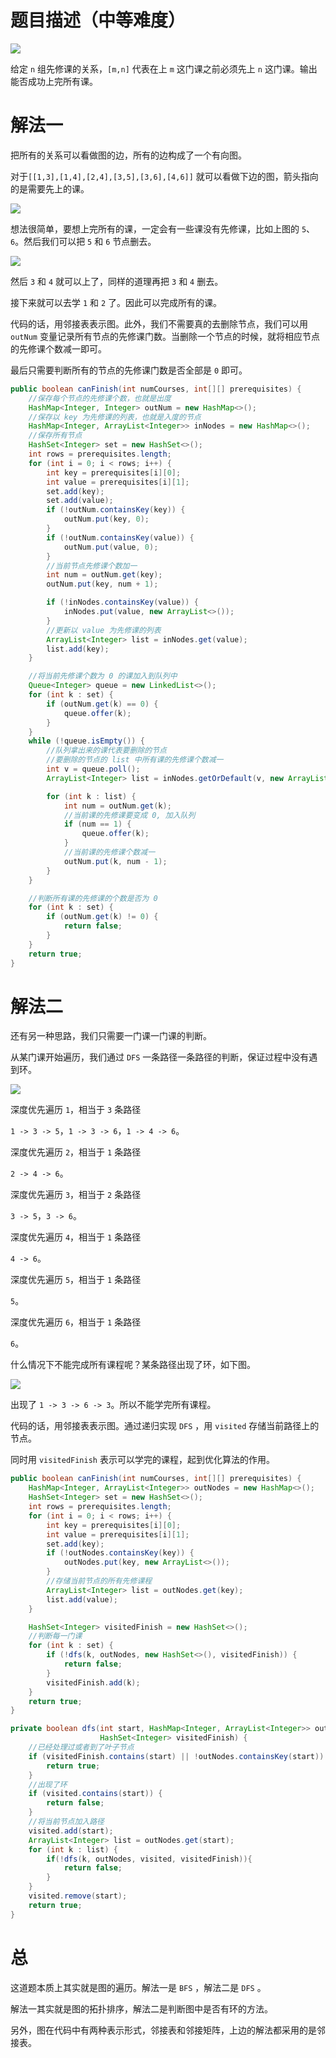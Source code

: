 # 题目描述（中等难度）

![](https://windliang.oss-cn-beijing.aliyuncs.com/207.jpg)

给定 `n` 组先修课的关系，`[m,n]` 代表在上 `m` 这门课之前必须先上 `n` 这门课。输出能否成功上完所有课。

# 解法一

把所有的关系可以看做图的边，所有的边构成了一个有向图。

对于`[[1,3],[1,4],[2,4],[3,5],[3,6],[4,6]]` 就可以看做下边的图，箭头指向的是需要先上的课。

![](https://windliang.oss-cn-beijing.aliyuncs.com/207_2.jpg)

想法很简单，要想上完所有的课，一定会有一些课没有先修课，比如上图的 `5`、`6`。然后我们可以把 `5` 和 `6` 节点删去。

![](https://windliang.oss-cn-beijing.aliyuncs.com/207_3.jpg)

然后 `3` 和 `4` 就可以上了，同样的道理再把 `3` 和 `4` 删去。

接下来就可以去学 `1` 和 `2` 了。因此可以完成所有的课。

代码的话，用邻接表表示图。此外，我们不需要真的去删除节点，我们可以用 `outNum` 变量记录所有节点的先修课门数。当删除一个节点的时候，就将相应节点的先修课个数减一即可。

最后只需要判断所有的节点的先修课门数是否全部是 `0` 即可。

```java
public boolean canFinish(int numCourses, int[][] prerequisites) {
    //保存每个节点的先修课个数，也就是出度
    HashMap<Integer, Integer> outNum = new HashMap<>();
    //保存以 key 为先修课的列表，也就是入度的节点
    HashMap<Integer, ArrayList<Integer>> inNodes = new HashMap<>();
    //保存所有节点
    HashSet<Integer> set = new HashSet<>();
    int rows = prerequisites.length;
    for (int i = 0; i < rows; i++) {
        int key = prerequisites[i][0];
        int value = prerequisites[i][1];
        set.add(key);
        set.add(value);
        if (!outNum.containsKey(key)) {
            outNum.put(key, 0);
        }
        if (!outNum.containsKey(value)) {
            outNum.put(value, 0);
        }
        //当前节点先修课个数加一
        int num = outNum.get(key);
        outNum.put(key, num + 1);

        if (!inNodes.containsKey(value)) {
            inNodes.put(value, new ArrayList<>());
        }
        //更新以 value 为先修课的列表
        ArrayList<Integer> list = inNodes.get(value);
        list.add(key);
    }

    //将当前先修课个数为 0 的课加入到队列中
    Queue<Integer> queue = new LinkedList<>();
    for (int k : set) {
        if (outNum.get(k) == 0) {
            queue.offer(k);
        }
    }
    while (!queue.isEmpty()) {
        //队列拿出来的课代表要删除的节点
        //要删除的节点的 list 中所有课的先修课个数减一
        int v = queue.poll();
        ArrayList<Integer> list = inNodes.getOrDefault(v, new ArrayList<>());

        for (int k : list) {
            int num = outNum.get(k);
            //当前课的先修课要变成 0, 加入队列
            if (num == 1) {
                queue.offer(k);
            }
            //当前课的先修课个数减一
            outNum.put(k, num - 1);
        }
    }

    //判断所有课的先修课的个数是否为 0 
    for (int k : set) {
        if (outNum.get(k) != 0) {
            return false;
        }
    }
    return true;
}
```

# 解法二 

还有另一种思路，我们只需要一门课一门课的判断。

从某门课开始遍历，我们通过 `DFS` 一条路径一条路径的判断，保证过程中没有遇到环。

![](https://windliang.oss-cn-beijing.aliyuncs.com/207_2.jpg)

深度优先遍历 `1`，相当于 `3` 条路径

`1 -> 3 -> 5`，`1 -> 3 -> 6`，`1 -> 4 -> 6`。

深度优先遍历 `2`，相当于 `1` 条路径

`2 -> 4 -> 6`。

深度优先遍历 `3`，相当于 `2` 条路径

`3 -> 5`，`3 -> 6`。

深度优先遍历 `4`，相当于 `1` 条路径

`4 -> 6`。

深度优先遍历 `5`，相当于 `1` 条路径

`5`。

深度优先遍历 `6`，相当于 `1` 条路径

`6`。

什么情况下不能完成所有课程呢？某条路径出现了环，如下图。

![](https://windliang.oss-cn-beijing.aliyuncs.com/207_4.jpg)

出现了 `1 -> 3 -> 6 -> 3`。所以不能学完所有课程。

代码的话，用邻接表表示图。通过递归实现 `DFS` ，用 `visited` 存储当前路径上的节点。

同时用 `visitedFinish` 表示可以学完的课程，起到优化算法的作用。

```java
public boolean canFinish(int numCourses, int[][] prerequisites) {
    HashMap<Integer, ArrayList<Integer>> outNodes = new HashMap<>();
    HashSet<Integer> set = new HashSet<>();
    int rows = prerequisites.length;
    for (int i = 0; i < rows; i++) {
        int key = prerequisites[i][0];
        int value = prerequisites[i][1];
        set.add(key); 
        if (!outNodes.containsKey(key)) {
            outNodes.put(key, new ArrayList<>());
        } 
        //存储当前节点的所有先修课程
        ArrayList<Integer> list = outNodes.get(key);
        list.add(value);
    }

    HashSet<Integer> visitedFinish = new HashSet<>();
    //判断每一门课
    for (int k : set) {
        if (!dfs(k, outNodes, new HashSet<>(), visitedFinish)) {
            return false;
        }
        visitedFinish.add(k);
    }
    return true;
}

private boolean dfs(int start, HashMap<Integer, ArrayList<Integer>> outNodes, HashSet<Integer> visited,
                    HashSet<Integer> visitedFinish) {
    //已经处理过或者到了叶子节点
    if (visitedFinish.contains(start) || !outNodes.containsKey(start)) {
        return true;
    }
    //出现了环
    if (visited.contains(start)) {
        return false;
    }
    //将当前节点加入路径
    visited.add(start);
    ArrayList<Integer> list = outNodes.get(start);
    for (int k : list) {
        if(!dfs(k, outNodes, visited, visitedFinish)){
            return false;
        }
    }
    visited.remove(start);
    return true;
}
```

# 总

这道题本质上其实就是图的遍历。解法一是 `BFS` ，解法二是 `DFS` 。

解法一其实就是图的拓扑排序，解法二是判断图中是否有环的方法。

另外，图在代码中有两种表示形式，邻接表和邻接矩阵，上边的解法都采用的是邻接表。